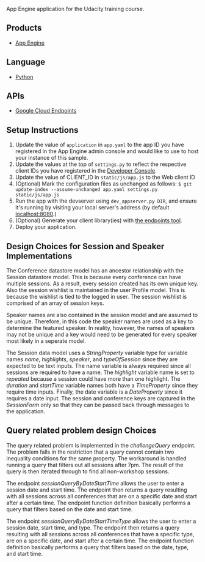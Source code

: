 App Engine application for the Udacity training course.

## Products
- [App Engine][1]

## Language
- [Python][2]

## APIs
- [Google Cloud Endpoints][3]

## Setup Instructions
1. Update the value of `application` in `app.yaml` to the app ID you
   have registered in the App Engine admin console and would like to use to host
   your instance of this sample.
1. Update the values at the top of `settings.py` to
   reflect the respective client IDs you have registered in the
   [Developer Console][4].
1. Update the value of CLIENT_ID in `static/js/app.js` to the Web client ID
1. (Optional) Mark the configuration files as unchanged as follows:
   `$ git update-index --assume-unchanged app.yaml settings.py static/js/app.js`
1. Run the app with the devserver using `dev_appserver.py DIR`, and ensure it's running by visiting your local server's address (by default [localhost:8080][5].)
1. (Optional) Generate your client library(ies) with [the endpoints tool][6].
1. Deploy your application.

## Design Choices for Session and Speaker Implementations

The Conference datastore model has an ancestor relationship with the Session datastore model. This is because every conference can have multiple sessions. As a result, every session created has its own unique key. Also the session wishlist is maintained in the user Profile model. This is because the wishlist is tied to the logged in user. The session wishlist is comprised of an array of session keys.

Speaker names are also contained in the session model and are assumed to be unique. Therefore, in this code the speaker names are used as a key to determine the featured speaker. In reality, however, the names of speakers may not be unique and a key would need to be generated for every speaker most likely in a seperate model.

The Session data model uses a *StringProperty* variable type for variable names *name*, *highlights*, *speaker*, and *typeOfSession* since they are expected to be text inputs. The name variable is always required since all sessions are required to have a name. The *highlight* variable name is set to *repeated* because a session could have more than one highlight. The *duration* and *startTime* variable names both have a *TimeProperty* since they require time inputs. Finally, the date variable is a *DateProperty* since it requires a date input. The session and conference keys are captured in the *SessionForm* only so that they can be passed back through messages to the application.

## Query related problem design Choices

The query related problem is implemented in the *challengeQuery* endpoint. The problem falls in the restriction that a query cannot contain two inequality conditions for the same property. The workaround is handled running a query that filters out all sessions after 7pm. The result of the query is then iterated through to find all non-workshop sessions.

The endpoint *sessionQueryByDateStartTime* allows the user to enter a session date and start time. The endpoint then returns a query resulting with all sessions across all conferences that are on a specific date and start after a certain time. The endpoint function definition basically performs a query that filters based on the date and start time.

The endpoint *sessionQueryByDateStartTimeType* allows the user to enter a session date, start time, and type. The endpoint then returns a query resulting with all sessions across all conferences that have a specific type, are on a specific date, and start after a certain time. The endpoint function definition basically performs a query that filters based on the date, type, and start time.


[1]: https://developers.google.com/appengine
[2]: http://python.org
[3]: https://developers.google.com/appengine/docs/python/endpoints/
[4]: https://console.developers.google.com/
[5]: https://localhost:8080/
[6]: https://developers.google.com/appengine/docs/python/endpoints/endpoints_tool
